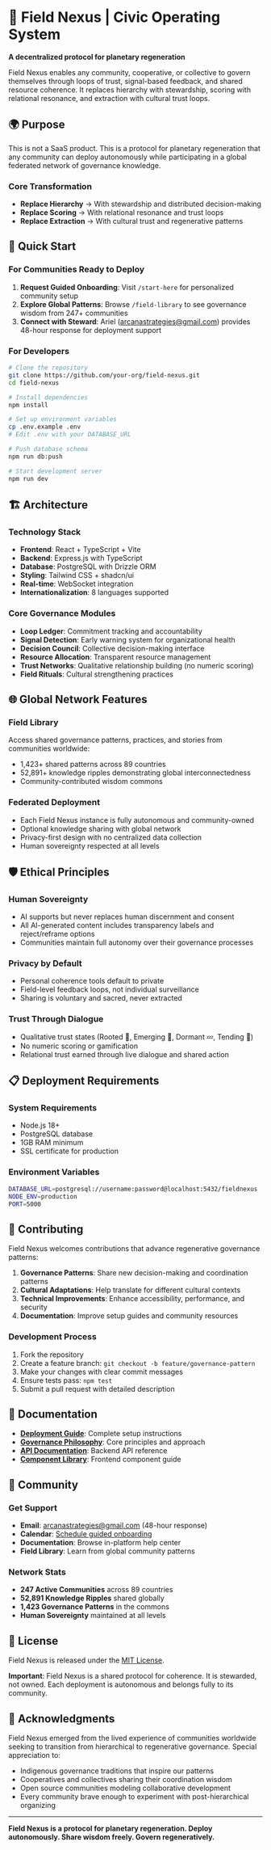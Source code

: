 # 🔁 Field Nexus | Civic Operating System

**A decentralized protocol for planetary regeneration**

Field Nexus enables any community, cooperative, or collective to govern themselves through loops of trust, signal-based feedback, and shared resource coherence. It replaces hierarchy with stewardship, scoring with relational resonance, and extraction with cultural trust loops.

## 🌍 Purpose

This is not a SaaS product. This is a protocol for planetary regeneration that any community can deploy autonomously while participating in a global federated network of governance knowledge.

### Core Transformation
- **Replace Hierarchy** → With stewardship and distributed decision-making
- **Replace Scoring** → With relational resonance and trust loops  
- **Replace Extraction** → With cultural trust and regenerative patterns

## 🚀 Quick Start

### For Communities Ready to Deploy

1. **Request Guided Onboarding**: Visit `/start-here` for personalized community setup
2. **Explore Global Patterns**: Browse `/field-library` to see governance wisdom from 247+ communities
3. **Connect with Steward**: Ariel (arcanastrategies@gmail.com) provides 48-hour response for deployment support

### For Developers

```bash
# Clone the repository
git clone https://github.com/your-org/field-nexus.git
cd field-nexus

# Install dependencies
npm install

# Set up environment variables
cp .env.example .env
# Edit .env with your DATABASE_URL

# Push database schema
npm run db:push

# Start development server
npm run dev
```

## 🏗️ Architecture

### Technology Stack
- **Frontend**: React + TypeScript + Vite
- **Backend**: Express.js with TypeScript
- **Database**: PostgreSQL with Drizzle ORM
- **Styling**: Tailwind CSS + shadcn/ui
- **Real-time**: WebSocket integration
- **Internationalization**: 8 languages supported

### Core Governance Modules
- **Loop Ledger**: Commitment tracking and accountability
- **Signal Detection**: Early warning system for organizational health
- **Decision Council**: Collective decision-making interface
- **Resource Allocation**: Transparent resource management
- **Trust Networks**: Qualitative relationship building (no numeric scoring)
- **Field Rituals**: Cultural strengthening practices

## 🌐 Global Network Features

### Field Library
Access shared governance patterns, practices, and stories from communities worldwide:
- 1,423+ shared patterns across 89 countries
- 52,891+ knowledge ripples demonstrating global interconnectedness
- Community-contributed wisdom commons

### Federated Deployment
- Each Field Nexus instance is fully autonomous and community-owned
- Optional knowledge sharing with global network
- Privacy-first design with no centralized data collection
- Human sovereignty respected at all levels

## 🛡️ Ethical Principles

### Human Sovereignty
- AI supports but never replaces human discernment and consent
- All AI-generated content includes transparency labels and reject/reframe options
- Communities maintain full autonomy over their governance processes

### Privacy by Default
- Personal coherence tools default to private
- Field-level feedback loops, not individual surveillance  
- Sharing is voluntary and sacred, never extracted

### Trust Through Dialogue
- Qualitative trust states (Rooted 🌿, Emerging 🌱, Dormant 💤, Tending 🔧)
- No numeric scoring or gamification
- Relational trust earned through live dialogue and shared action

## 📋 Deployment Requirements

### System Requirements
- Node.js 18+ 
- PostgreSQL database
- 1GB RAM minimum
- SSL certificate for production

### Environment Variables
```bash
DATABASE_URL=postgresql://username:password@localhost:5432/fieldnexus
NODE_ENV=production
PORT=5000
```

## 🤝 Contributing

Field Nexus welcomes contributions that advance regenerative governance patterns:

1. **Governance Patterns**: Share new decision-making and coordination patterns
2. **Cultural Adaptations**: Help translate for different cultural contexts  
3. **Technical Improvements**: Enhance accessibility, performance, and security
4. **Documentation**: Improve setup guides and community resources

### Development Process
1. Fork the repository
2. Create a feature branch: `git checkout -b feature/governance-pattern`
3. Make your changes with clear commit messages
4. Ensure tests pass: `npm test`
5. Submit a pull request with detailed description

## 📖 Documentation

- **[Deployment Guide](DEPLOYMENT_GUIDE.md)**: Complete setup instructions
- **[Governance Philosophy](GOVERNANCE_PHILOSOPHY.md)**: Core principles and approach
- **[API Documentation](docs/api.md)**: Backend API reference
- **[Component Library](docs/components.md)**: Frontend component guide

## 🌱 Community

### Get Support
- **Email**: arcanastrategies@gmail.com (48-hour response)
- **Calendar**: [Schedule guided onboarding](https://calendly.com/ariel-field-nexus)
- **Documentation**: Browse in-platform help center
- **Field Library**: Learn from global community patterns

### Network Stats
- **247 Active Communities** across 89 countries
- **52,891 Knowledge Ripples** shared globally
- **1,423 Governance Patterns** in the commons
- **Human Sovereignty** maintained at all levels

## 📄 License

Field Nexus is released under the [MIT License](LICENSE). 

**Important**: Field Nexus is a shared protocol for coherence. It is stewarded, not owned. Each deployment is autonomous and belongs fully to its community.

## 🙏 Acknowledgments

Field Nexus emerged from the lived experience of communities worldwide seeking to transition from hierarchical to regenerative governance. Special appreciation to:

- Indigenous governance traditions that inspire our patterns
- Cooperatives and collectives sharing their coordination wisdom
- Open source communities modeling collaborative development
- Every community brave enough to experiment with post-hierarchical organizing

---

**Field Nexus is a protocol for planetary regeneration. Deploy autonomously. Share wisdom freely. Govern regeneratively.**